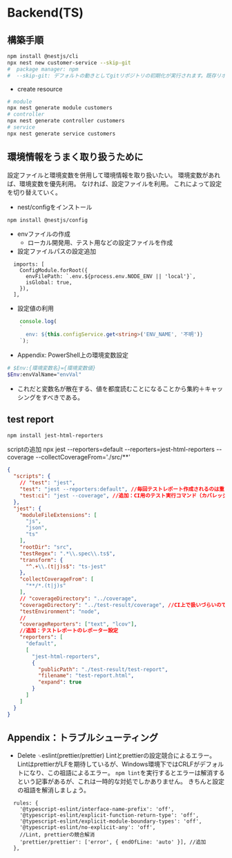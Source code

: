 # Backend(TS)

## 構築手順

```sh
npm install @nestjs/cli
npx nest new customer-service --skip-git
#  package manager: npm
#  --skip-git: デフォルトの動きとしてgitリポジトリの初期化が実行されます。既存リポジトリに追加する場合は初期化は必要ないのでこのオプションをつけましょう。変更が検出されず少しハマりました。
```

* create resource
```sh
# module
npx nest generate module customers
# controller
npx nest generate controller customers
# service
npx nest generate service customers
```


## 環境情報をうまく取り扱うために

設定ファイルと環境変数を併用して環境情報を取り扱いたい。
環境変数があれば、環境変数を優先利用。
なければ、設定ファイルを利用。
これによって設定を切り替えていく。

* nest/configをインストール
```sh
npm install @nestjs/config
```
* envファイルの作成
  * ローカル開発用、テスト用などの設定ファイルを作成
* 設定ファイルパスの設定追加
```ts: app.module.ts
  imports: [
    ConfigModule.forRoot({
      envFilePath: `.env.${process.env.NODE_ENV || 'local'}`,
      isGlobal: true,
    }),
  ],
```
* 設定値の利用
```ts
    console.log(
    `
      env: ${this.configService.get<string>('ENV_NAME', '不明')}
    `);
```
* Appendix: PowerShell上の環境変数設定
```sh
# $Env:{環境変数名}={環境変数値}
$Env:envValName="envVal"
```
* これだと変数名が散在する、値を都度読むことになることから集約＋キャッシングをすべきである。

## test report
```sh
npm install jest-html-reporters
```
scriptの追加
npx jest --reporters=default --reporters=jest-html-reporters --coverage --collectCoverageFrom='./src/**'

```json
{
  "scripts": {
    // "test": "jest", 
    "test": "jest --reporters:default", //毎回テストレポート作成されるのは重いので通常は作成されないようにオプション追加
    "test:ci": "jest --coverage", //追加：CI用のテスト実行コマンド（カバレッジレポートおよびテストレポートの生成あり）
  },
  "jest": {
    "moduleFileExtensions": [
      "js",
      "json",
      "ts"
    ],
    "rootDir": "src",
    "testRegex": ".*\\.spec\\.ts$",
    "transform": {
      "^.+\\.(t|j)s$": "ts-jest"
    },
    "collectCoverageFrom": [
      "**/*.(t|j)s"
    ],
    // "coverageDirectory": "../coverage",
    "coverageDirectory": "../test-result/coverage", //CI上で扱いづらいので出力先を変更（test-resultフォルダ配下に生成するようにしてください)
    "testEnvironment": "node",
    //
    "coverageReporters": ["text", "lcov"],
    //追加：テストレポートのレポーター設定
    "reporters": [
      "default",
      [
        "jest-html-reporters",
        {
          "publicPath": "./test-result/test-report",
          "filename": "test-report.html",
          "expand": true
        }
      ]
    ]
  }
}
```


## Appendix：トラブルシューティング

* Delete `␍`eslint(prettier/prettier)
Lintとprettierの設定競合によるエラー。
LintはprettierがLFを期待しているが、Windows環境下ではCRLFがデフォルトになり、この祖語によるエラー。
`npm lint`を実行するとエラーは解消するという記事があるが、これは一時的な対処でしかありません。
きちんと設定の祖語を解消しましょう。
```js: .eslintrc.js
  rules: {
    '@typescript-eslint/interface-name-prefix': 'off',
    '@typescript-eslint/explicit-function-return-type': 'off',
    '@typescript-eslint/explicit-module-boundary-types': 'off',
    '@typescript-eslint/no-explicit-any': 'off',
    //Lint, prettierの競合解消
    'prettier/prettier': ['error', { endOfLine: 'auto' }], //追加
  },
```
